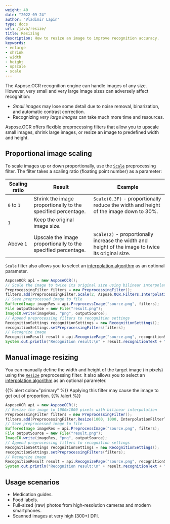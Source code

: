 ```yaml
---
weight: 40
date: "2022-09-24"
author: "Vladimir Lapin"
type: docs
url: /java/resize/
title: Resizing 
description: How to resize an image to improve recognition accuracy.
keywords:
- enlarge
- shrink
- width
- height
- upscale
- scale
---
```


The Aspose.OCR recognition engine can handle images of any size. However, very small and very large image sizes can adversely affect recognition:

- _Small images_ may lose some detail due to noise removal, binarization, and automatic contrast correction.
- Recognizing _very large images_ can take much more time and resources.

Aspose.OCR offers flexible preprocessing filters that allow you to upscale small images, shrink large images, or resize an image to predefined width and height.

## Proportional image scaling

To scale images up or down proportionally, use the [`Scale`](https://reference.aspose.com/ocr/java/com.aspose.ocr/PreprocessingFilter#Scale-float-) preprocessing filter. The filter takes a scaling ratio (floating point number) as a parameter:

Scaling ratio | Result | Example
------------- | ------ | -------
`0` to `1`    | Shrink the image proportionally to the specified percentage. | `Scale(0.3F)` - proportionally reduce the width and height of the image down to 30%.
`1`           | Keep the original image size. | 
Above `1`     | Upscale the image proportionally to the specified percentage. | `Scale(2)` - proportionally increase the width and height of the image to twice its original size.

`Scale` filter also allows you to select an [interpolation algorithm](https://reference.aspose.com/ocr/java/com.aspose.ocr/InterpolationFilterType) as an optional parameter.

```java
AsposeOCR api = new AsposeOCR();
// Scale the image to twice its original size using bilinear interpolation
PreprocessingFilter filters = new PreprocessingFilter();
filters.add(PreprocessingFilter.Scale(2, Aspose.OCR.Filters.InterpolationFilterType.Triangle));
// Save preprocessed image to file
BufferedImage imageRes = api.PreprocessImage("source.png", filters);
File outputSource = new File("result.png");
ImageIO.write(imageRes, "png", outputSource);
// Append preprocessing filters to recognition settings
RecognitionSettings recognitionSettings = new RecognitionSettings();
recognitionSettings.setPreprocessingFilters(filters);
// Recognize image
RecognitionResult result = api.RecognizePage("source.png", recognitionSettings);
System.out.println("Recognition result:\n" + result.recognitionText + "\n\n");
```

## Manual image resizing

You can manually define the width and height of the target image (in pixels) using the [`Resize`](https://reference.aspose.com/ocr/java/com.aspose.ocr/PreprocessingFilter#Resize-int-int-) preprocessing filter. It also allows you to select an [interpolation algorithm](https://reference.aspose.com/ocr/java/com.aspose.ocr/InterpolationFilterType) as an optional parameter.

{{% alert color="primary" %}}
Applying this filter may cause the image to get out of proportion.
{{% /alert %}}

```java
AsposeOCR api = new AsposeOCR();
// Resize the image to 1000x1000 pixels with bilinear interpolation
PreprocessingFilter filters = new PreprocessingFilter();
filters.add(PreprocessingFilter.Resize(1000, 1000, InterpolationFilterType.Triangle));
// Save preprocessed image to file
BufferedImage imageRes = api.PreprocessImage("source.png", filters);
File outputSource = new File("result.png");
ImageIO.write(imageRes, "png", outputSource);
// Append preprocessing filters to recognition settings
RecognitionSettings recognitionSettings = new RecognitionSettings();
recognitionSettings.setPreprocessingFilters(filters);
// Recognize image
RecognitionResult result = api.RecognizePage("source.png", recognitionSettings);
System.out.println("Recognition result:\n" + result.recognitionText + "\n\n");
```

## Usage scenarios 

- Medication guides.
- Food labels.
- Full-sized (raw) photos from high-resolution cameras and modern smartphones.
- Scanned images at very high (300+) DPI.
